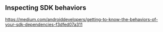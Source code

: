 
## Inspecting SDK behaviors

https://medium.com/androiddevelopers/getting-to-know-the-behaviors-of-your-sdk-dependencies-f3dfed07a311

